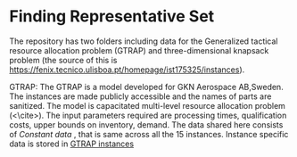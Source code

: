 # Finding Representative Set

The repository has two folders including data for the Generalized tactical resource allocation problem (GTRAP) and three-dimensional knapsack problem (the source of this is https://fenix.tecnico.ulisboa.pt/homepage/ist175325/instances).

GTRAP: The GTRAP is a model developed for GKN Aerospace AB,Sweden. The instances are made publicly accessible and the names of parts are sanitized. The model is capacitated multi-level resource allocation problem (<\cite>). The input parameters required are processing times, qualification costs, upper bounds on inventory, demand. The data shared here consists of <em> Constant data </em>, that is same across all the 15 instances. Instance specific data is stored in <a href="https://github.com/SunneyF/FindingRepresentativeSet/blob/main/GTRAP_instances.zip">GTRAP instances</a>
